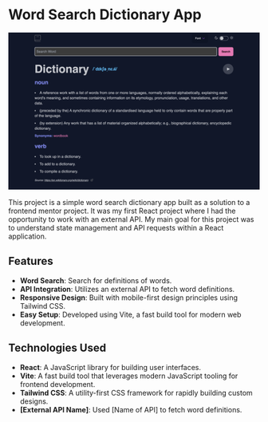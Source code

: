 # Word Search Dictionary App

![Word Search Dictionary App Screenshot](dictionaryscreenshot.png)

This project is a simple word search dictionary app built as a solution to a frontend mentor project. It was my first React project where I had the opportunity to work with an external API. My main goal for this project was to understand state management and API requests within a React application.

## Features

- **Word Search**: Search for definitions of words.
- **API Integration**: Utilizes an external API to fetch word definitions.
- **Responsive Design**: Built with mobile-first design principles using Tailwind CSS.
- **Easy Setup**: Developed using Vite, a fast build tool for modern web development.

## Technologies Used

- **React**: A JavaScript library for building user interfaces.
- **Vite**: A fast build tool that leverages modern JavaScript tooling for frontend development.
- **Tailwind CSS**: A utility-first CSS framework for rapidly building custom designs.
- **[External API Name]**: Used [Name of API] to fetch word definitions.
